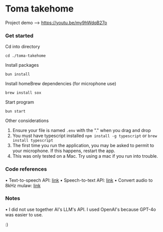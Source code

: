 # Toma takehome

Project demo --> https://youtu.be/my9hWdqB27o

### Get started
Cd into directory
```
cd ./toma-takehome
```

Install packages
```
bun install 
```

Install homeBrew dependencies (for microphone use)
```
brew install sox
```

Start program
```
bun start
```

Other considerations
1. Ensure your file is named `.env` with the "." when you drag and drop
2. You must have typescript installed `npm install -g typescript` or `brew install typescript`
3. The first time you run the application, you may be asked to permit to your microphone. If this happens, restart the app.
4. This was only tested on a Mac. Try using a mac if you run into trouble.


### Code references
• Text-to-speech API: [link](https://github.com/darrel1925/toma-takehome/blob/main/clients/deepgram.ts#L93-L130)
• Speech-to-text API: [link](https://github.com/darrel1925/toma-takehome/blob/main/clients/deepgram.ts#L28-L91)
• Convert audio to 8kHz mulaw: [link](https://github.com/darrel1925/toma-takehome/blob/main/service/waveFileService.ts#L5-L32)

### Notes
• I did not use together AI's LLM's API. I used OpenAI's because GPT-4o was easier to use.


:)
